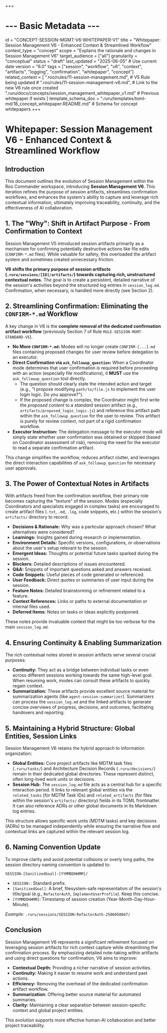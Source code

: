 +++
# --- Basic Metadata ---
id = "CONCEPT-SESSION-MGMT-V6-WHITEPAPER-V1"
title = "Whitepaper: Session Management V6 - Enhanced Context & Streamlined Workflow"
context_type = "concept"
scope = "Explains the rationale and changes in Session Management V6"
target_audience = ["all"]
granularity = "conceptual"
status = "draft"
last_updated = "2025-06-05" # Use current date
version = "6.0"
tags = ["session", "workflow", "v6", "context", "artifacts", "logging", "confirmation", "whitepaper", "concept"]
related_context = [
    ".roo/rules/11-session-management.md", # V5 Rule being updated
    # ".roo/rules/11-session-management-v6.md", # Link to the new V6 rule once created
    ".ruru/docs/concepts/session_management_whitepaper_v1.md" # Previous whitepaper if exists
    ]
template_schema_doc = ".ruru/templates/toml-md/18_concept_whitepaper.README.md" # Schema for concept whitepapers
+++

# Whitepaper: Session Management V6 - Enhanced Context & Streamlined Workflow

## Introduction

This document outlines the evolution of Session Management within the Roo Commander workspace, introducing **Session Management V6**. This iteration refines the purpose of session artifacts, streamlines confirmation workflows, and enhances the system's ability to capture and leverage rich contextual information, ultimately improving traceability, continuity, and the effectiveness of AI collaboration.

## 1. The "Why": Shift in Artifact Purpose - From Confirmation to Context

Session Management V5 introduced session artifacts primarily as a mechanism for confirming potentially destructive actions like file edits (`CONFIRM-*.md` files). While valuable for safety, this overloaded the artifact system and sometimes created unnecessary friction.

**V6 shifts the primary purpose of session artifacts (`.ruru/sessions/[ID]/artifacts/`) towards capturing rich, unstructured contextual notes.** The goal is to create a persistent, detailed narrative of the session's activities beyond the structured log entries in `session_log.md`. Confirmation, when necessary, is handled more directly (see Section 2).

## 2. Streamlining Confirmation: Eliminating the `CONFIRM-*.md` Workflow

A key change in V6 is the **complete removal of the dedicated confirmation artifact workflow** (previously Section 7 of Rule `RULE-SESSION-MGMT-STANDARD-V5`).

*   **No More `CONFIRM-*.md`:** Modes will no longer create `CONFIRM-[...].md` files containing proposed changes for user review before delegation to an executor.
*   **Direct Confirmation via `ask_followup_question`:** When a Coordinator mode determines that user confirmation *is* required before proceeding with an action (especially file modifications), it **MUST** use the `ask_followup_question` tool directly.
    *   The question should clearly state the intended action and target (e.g., "I propose modifying `path/to/file.js` to implement the user login logic. Do you approve?").
    *   If the proposed change is complex, the Coordinator might first write the *proposed content* to a *standard* session artifact (e.g., `artifacts/proposed_login_logic.js`) and reference this artifact path within the `ask_followup_question` for the user to review. This artifact is purely for review context, not part of a rigid confirmation workflow.
*   **Executor Instruction:** The delegation message to the executor mode will simply state whether user confirmation was obtained or skipped (based on Coordinator assessment of risk), removing the need for the executor to read a separate confirmation artifact.

This change simplifies the workflow, reduces artifact clutter, and leverages the direct interaction capabilities of `ask_followup_question` for necessary user approvals.

## 3. The Power of Contextual Notes in Artifacts

With artifacts freed from the confirmation workflow, their primary role becomes capturing the "texture" of the session. Modes (especially Coordinators and specialists engaged in complex tasks) are encouraged to create artifact files (`.txt`, `.md`, `.log`, code snippets, etc.) within the session's `artifacts/` directory to record:

*   **Decisions & Rationale:** Why was a particular approach chosen? What alternatives were considered?
*   **Learnings:** Insights gained during research or implementation.
*   **Environment Details:** Specific versions, configurations, or observations about the user's setup relevant to the session.
*   **Emergent Ideas:** Thoughts or potential future tasks sparked during the session.
*   **Blockers:** Detailed descriptions of issues encountered.
*   **Q&A:** Snippets of important questions asked and answers received.
*   **Code Snippets:** Useful pieces of code generated or referenced.
*   **User Feedback:** Direct quotes or summaries of user input during the session.
*   **Feature Notes:** Detailed brainstorming or refinement related to a feature.
*   **Context References:** Links or paths to external documentation or internal files used.
*   **Deferred Items:** Notes on tasks or ideas explicitly postponed.

These notes provide invaluable context that might be too verbose for the main `session_log.md`.

## 4. Ensuring Continuity & Enabling Summarization

The rich contextual notes stored in session artifacts serve several crucial purposes:

*   **Continuity:** They act as a bridge between individual tasks or even across different sessions working towards the same high-level goal. When resuming work, modes can consult these artifacts to quickly regain context.
*   **Summarization:** These artifacts provide excellent source material for summarization agents (like `agent-session-summarizer`). Summarizers can process the `session_log.md` and the linked artifacts to generate concise overviews of progress, decisions, and outcomes, facilitating handovers and reporting.

## 5. Maintaining a Hybrid Structure: Global Entities, Session Links

Session Management V6 retains the hybrid approach to information organization:

*   **Global Entities:** Core project artifacts like MDTM task files (`.ruru/tasks/`) and Architecture Decision Records (`.ruru/decisions/`) remain in their dedicated global directories. These represent distinct, often long-lived work units or decisions.
*   **Session Hub:** The `session_log.md` file acts as a central hub for a specific interaction period. It links to relevant global entities via the `related_tasks` (for MDTM Task IDs) and `related_artifacts` (for files within the session's `artifacts/` directory) fields in its TOML frontmatter. It can also reference ADRs or other global documents in its Markdown log entries.

This structure allows specific work units (MDTM tasks) and key decisions (ADRs) to be managed independently while ensuring the narrative flow and contextual links are captured within the relevant session log.

## 6. Naming Convention Update

To improve clarity and avoid potential collisions or overly long paths, the session directory naming convention is updated to:

`SESSION-[SanitizedGoal]-[YYMMDDHHMM]/`

*   `SESSION-`: Standard prefix.
*   `[SanitizedGoal]`: A brief, filesystem-safe representation of the session's title/goal (e.g., `RefactorAuth`, `ImplementUserProfile`). Keep this concise.
*   `[YYMMDDHHMM]`: Timestamp of session creation (Year-Month-Day-Hour-Minute).

*Example:* `.ruru/sessions/SESSION-RefactorAuth-2506050047/`

## Conclusion

Session Management V6 represents a significant refinement focused on leveraging session artifacts for rich context capture while streamlining the confirmation process. By emphasizing detailed note-taking within artifacts and using direct questions for confirmation, V6 aims to improve:

*   **Contextual Depth:** Providing a richer narrative of session activities.
*   **Continuity:** Making it easier to resume work and understand past actions.
*   **Efficiency:** Removing the overhead of the dedicated confirmation artifact workflow.
*   **Summarization:** Offering better source material for automated summaries.
*   **Clarity:** Maintaining a clear separation between session-specific context and global project entities.

This evolution supports more effective human-AI collaboration and better project traceability.